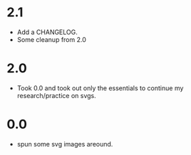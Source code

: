 # 2.1

* Add a CHANGELOG.
* Some cleanup from 2.0


# 2.0

* Took 0.0 and took out only the essentials to continue my research/practice on svgs.

# 0.0

* spun some svg images areound.


